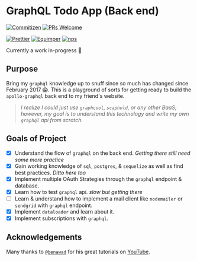 # GraphQL Todo App (Back end)

[![Commitizen](https://img.shields.io/badge/commitizen-friendly-brightgreen.svg?style=flat-square)](http://commitizen.github.io/cz-cli/)
[![PRs Welcome](https://img.shields.io/badge/PRs-welcome-brightgreen.svg?style=flat-square)](https://github.com/rockchalkwushock/graphql-todo-backend/pulls)

[![Prettier](https://img.shields.io/badge/styled_with-prettier-ff69b4.svg?style=flat-square)](https://github.com/prettier/prettier)
[![Equimper](https://img.shields.io/badge/code%20style-equimper-blue.svg?style=flat-square)](https://github.com/EQuimper/eslint-config-equimper)
[![nps](https://img.shields.io/badge/scripts%20run%20with-nps-blue.svg?style=flat-square)](https://github.com/kentcdodds/nps)

Currently a work in-progress :construction_worker:

## Purpose

Bring my `graphql` knowledge up to snuff since so much has changed since February 2017 :scream:.
This is a playground of sorts for getting ready to build the `apollo-graphql` back end to my friend's website.

> _I realize I could just use `graphcool`, `scaphold`, or any other BaaS; however, my goal is to understand this technology and write my own `graphql` api from scratch._

## Goals of Project

- [x] Understand the flow of `graphql` on the back end. _Getting there still need some more practice_
- [x] Gain working knowledge of `sql`, `postgres`, & `sequelize` as well as find best practices. _Ditto here too_
- [x] Implement multiple OAuth Strategies through the `graphql` endpoint & database.
- [x] Learn how to test `graphql` api. _slow but getting there_
- [ ] Learn & understand how to implement a mail client like `nodemailer` or `sendgrid` with `graphql` endpoint.
- [x] Implement `dataloader` and learn about it.
- [x] Implement subscriptions with `graphql`.

## Acknowledgements

Many thanks to [`@benawad`](https://github.com/benawad) for his great tutorials on [YouTube](https://www.youtube.com/playlist?list=PLN3n1USn4xlnXfLBuSMFcYM5yei4oxdxB).
